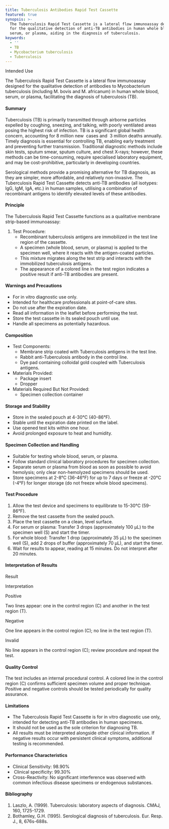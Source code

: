 ```yaml
---
title: Tuberculosis Antibodies Rapid Test Cassette
featured: true
synopsis: >-
  The Tuberculosis Rapid Test Cassette is a lateral flow immunoassay designed
  for the qualitative detection of anti-TB antibodies in human whole blood,
  serum, or plasma, aiding in the diagnosis of tuberculosis. 
keywords:
  - ''
  - TB
  - Mycobacterium tuberculosis
  - Tuberculosis
---
```


Intended Use

The Tuberculosis Rapid Test Cassette is a lateral flow immunoassay designed for the qualitative detection of antibodies to Mycobacterium tuberculosis (including M. bovis and M. africanum) in human whole blood, serum, or plasma, facilitating the diagnosis of tuberculosis (TB).

#### Summary

Tuberculosis (TB) is primarily transmitted through airborne particles expelled by coughing, sneezing, and talking, with poorly ventilated areas posing the highest risk of infection. TB is a significant global health concern, accounting for 8 million new  cases and  3 million deaths annually. Timely diagnosis is essential for controlling TB, enabling early treatment and preventing further transmission. Traditional diagnostic methods include skin tests, sputum smear, sputum culture, and chest X-rays; however, these methods can be time-consuming, require specialised laboratory equipment, and may be cost-prohibitive, particularly in developing countries.

Serological methods provide a promising alternative for TB diagnosis, as they are simpler, more affordable, and relatively non-invasive. The Tuberculosis Rapid Test Cassette detects anti-TB antibodies (all isotypes: IgG, IgM, IgA, etc.) in human samples, utilising a combination of recombinant antigens to identify elevated levels of these antibodies.

#### Principle

The Tuberculosis Rapid Test Cassette functions as a qualitative membrane strip-based immunoassay:

1. Test Procedure:
   * Recombinant tuberculosis antigens are immobilized in the test line region of the cassette.
   * A specimen (whole blood, serum, or plasma) is applied to the specimen well, where it reacts with the antigen-coated particles.
   * This mixture migrates along the test strip and interacts with the immobilized tuberculosis antigens.
   * The appearance of a colored line in the test region indicates a positive result if anti-TB antibodies are present.

#### Warnings and Precautions

* For in vitro diagnostic use only.
* Intended for healthcare professionals at point-of-care sites.
* Do not use after the expiration date.
* Read all information in the leaflet before performing the test.
* Store the test cassette in its sealed pouch until use.
* Handle all specimens as potentially hazardous.

#### Composition

* Test Components:
  * Membrane strip coated with Tuberculosis antigens in the test line.
  * Rabbit anti-Tuberculosis antibody in the control line.
  * Dye pad containing colloidal gold coupled with Tuberculosis antigens.
* Materials Provided:
  * Package insert
  * Dropper
* Materials Required But Not Provided:
  * Specimen collection container

#### Storage and Stability

* Store in the sealed pouch at 4-30°C (40-86°F).
* Stable until the expiration date printed on the label.
* Use opened test kits within one hour.
* Avoid prolonged exposure to heat and humidity.

#### Specimen Collection and Handling

* Suitable for testing whole blood, serum, or plasma.
* Follow standard clinical laboratory procedures for specimen collection.
* Separate serum or plasma from blood as soon as possible to avoid hemolysis; only clear non-hemolyzed specimens should be used.
* Store specimens at 2-8°C (36-46°F) for up to 7 days or freeze at -20°C (-4°F) for longer storage (do not freeze whole blood specimens).

#### Test Procedure

1. Allow the test device and specimens to equilibrate to 15-30°C (59-86°F).
2. Remove the test cassette from the sealed pouch.
3. Place the test cassette on a clean, level surface.
4. For serum or plasma: Transfer 3 drops (approximately 100 µL) to the specimen well (S) and start the timer.
5. For whole blood: Transfer 1 drop (approximately 35 µL) to the specimen well (S), add 2 drops of buffer (approximately 70 µL), and start the timer.
6. Wait for results to appear, reading at 15 minutes. Do not interpret after 20 minutes.

#### Interpretation of Results

Result

Interpretation

Positive

Two lines appear: one in the control region (C) and another in the test region (T).

Negative

One line appears in the control region (C); no line in the test region (T).

Invalid

No line appears in the control region (C); review procedure and repeat the test.

#### Quality Control

The test includes an internal procedural control. A colored line in the control region (C) confirms sufficient specimen volume and proper technique. Positive and negative controls should be tested periodically for quality assurance.

#### Limitations

* The Tuberculosis Rapid Test Cassette is for in vitro diagnostic use only, intended for detecting anti-TB antibodies in human specimens.
* It should not be used as the sole criterion for diagnosing TB.
* All results must be interpreted alongside other clinical information. If negative results occur with persistent clinical symptoms, additional testing is recommended.

#### Performance Characteristics

* Clinical Sensitivity: 98.90%
*  Clinical specificity: 99.30%
* Cross-Reactivity: No significant interference was observed with common infectious disease specimens or endogenous substances.

#### Bibliography

1. Laszlo, A. (1999). Tuberculosis: laboratory aspects of diagnosis. CMAJ, 160, 1725-1729.
2. Bothamley, G.H. (1995). Serological diagnosis of tuberculosis. Eur. Resp. J., 8, 676s-688s.


